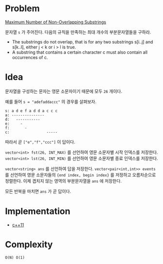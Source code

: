 # Problem

[Maximum Number of Non-Overlapping Substrings](https://leetcode.com/problems/maximum-number-of-non-overlapping-substrings/)

문자열 `s` 가 주어진다. 다음의 규칙을 만족하는 최대 개수의 부분문자열들을 구하라.

* The substrings do not overlap, that is for any two substrings
  s[i..j] and s[k..l], either j < k or i > l is true.
* A substring that contains a certain character c must also contain
  all occurrences of c.

# Idea

문자열을 구성하는 문자는 영문 소문자이기 때문에 모두 `26` 개이다.

예를 들어 `s = "adefaddaccc"` 의 경우를 살펴보자.

```
s: a d e f a d d a c c c
a: ---------------
d:   -----------
e:     -
f:       -
c:                 -----
```

따라서 곧 `["e","f","ccc"]` 이 답이다.

`vector<int> fst(26, INT_MAX)` 를 선언하여 영문 소문자별 시작 인덱스를
저장한다. `vector<int> lst(26, INT_MIN)` 를 선언하여 영문 소문자별
종료 인덱스를 저장한다.

`vector<string> ans` 를 선언하여 답을 저장한다. `vector<pair<int,int>>
events` 를 선언하여 영문 소문자들의 `{end index, begin index}` 를
저정하고 오름차순으로 정렬한다. 이제 겹치지 않는 영역의 부분문자열을
`ans` 에 저장한다.

모든 반복을 마치면 `ans` 가 곧 답이다.

# Implementation

* [c++11](a.cpp)

# Complexity

```
O(N) O(1)
```
